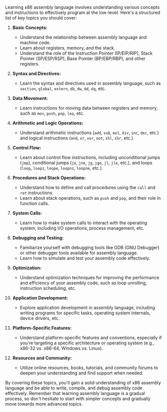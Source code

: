 Learning x86 assembly language involves understanding various concepts and instructions to effectively program at the low-level. Here's a structured list of key topics you should cover:

1. **Basic Concepts:**
   - Understand the relationship between assembly language and machine code.
   - Learn about registers, memory, and the stack.
   - Understand the role of the Instruction Pointer (IP/EIP/RIP), Stack Pointer (SP/ESP/RSP), Base Pointer (BP/EBP/RBP), and other registers.

2. **Syntax and Directives:**
   - Learn the syntax and directives used in assembly language, such as `section`, `global`, `extern`, `db`, `dw`, `dd`, `dq`, etc.

3. **Data Movement:**
   - Learn instructions for moving data between registers and memory, such as `mov`, `push`, `pop`, `lea`, etc.

4. **Arithmetic and Logic Operations:**
   - Understand arithmetic instructions (`add`, `sub`, `mul`, `div`, `inc`, `dec`, etc.) and logical instructions (`and`, `or`, `xor`, `not`, `shl`, `shr`, etc.).

5. **Control Flow:**
   - Learn about control flow instructions, including unconditional jumps (`jmp`), conditional jumps (`je`, `jne`, `jg`, `jge`, `jl`, `jle`, etc.), and loops (`loop`, `loopz`, `loope`, `loopnz`, `loopne`, etc.).

6. **Procedures and Stack Operations:**
   - Understand how to define and call procedures using the `call` and `ret` instructions.
   - Learn about stack operations, such as `push` and `pop`, and their role in function calls.

7. **System Calls:**
   - Learn how to make system calls to interact with the operating system, including I/O operations, process management, etc.

8. **Debugging and Testing:**
   - Familiarize yourself with debugging tools like GDB (GNU Debugger) or other debugger tools available for assembly language.
   - Learn how to simulate and test your assembly code effectively.

9. **Optimization:**
   - Understand optimization techniques for improving the performance and efficiency of your assembly code, such as loop unrolling, instruction scheduling, etc.

10. **Application Development:**
    - Explore application development in assembly language, including writing programs for specific tasks, operating system internals, device drivers, etc.

11. **Platform-Specific Features:**
    - Understand platform-specific features and conventions, especially if you're targeting a specific architecture or operating system (e.g., x86-32 vs. x86-64, Windows vs. Linux).

12. **Resources and Community:**
    - Utilize online resources, books, tutorials, and community forums to deepen your understanding and find support when needed.

By covering these topics, you'll gain a solid understanding of x86 assembly language and be able to write, compile, and debug assembly code effectively. Remember that learning assembly language is a gradual process, so don't hesitate to start with simpler concepts and gradually move towards more advanced topics.